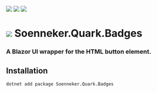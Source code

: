 ﻿[![](https://img.shields.io/nuget/v/soenneker.quark.badges.svg?style=for-the-badge)](https://www.nuget.org/packages/soenneker.quark.badges/)
[![](https://img.shields.io/github/actions/workflow/status/soenneker/soenneker.quark.badges/publish-package.yml?style=for-the-badge)](https://github.com/soenneker/soenneker.quark.badges/actions/workflows/publish-package.yml)
[![](https://img.shields.io/nuget/dt/soenneker.quark.badges.svg?style=for-the-badge)](https://www.nuget.org/packages/soenneker.quark.badges/)

# ![](https://user-images.githubusercontent.com/4441470/224455560-91ed3ee7-f510-4041-a8d2-3fc093025112.png) Soenneker.Quark.Badges
### A Blazor UI wrapper for the HTML button element.

## Installation

```
dotnet add package Soenneker.Quark.Badges
```
